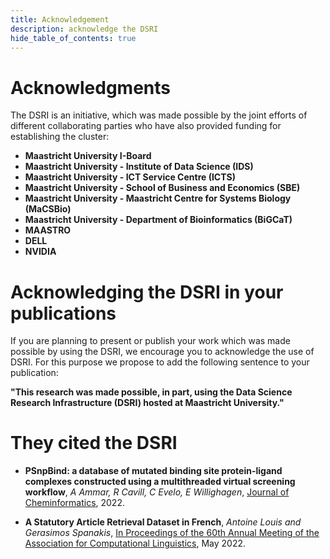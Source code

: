 ```yaml
---
title: Acknowledgement
description: acknowledge the DSRI 
hide_table_of_contents: true
---
```


# Acknowledgments

The DSRI is an initiative, which was made possible by the joint efforts of different collaborating parties who have also provided funding for establishing the cluster:

* **Maastricht University I-Board**
* **Maastricht University - Institute of Data Science (IDS)**
* **Maastricht University - ICT Service Centre (ICTS)**
* **Maastricht University - School of Business and Economics (SBE)**
* **Maastricht University - Maastricht Centre for Systems Biology (MaCSBio)**
* **Maastricht University - Department of Bioinformatics (BiGCaT)**
* **MAASTRO**
* **DELL**
* **NVIDIA**

# Acknowledging the DSRI in your publications

If you are planning to present or publish your work which was made possible by using the DSRI, we encourage you to acknowledge the use of DSRI. For this purpose we propose to add the following sentence to your publication: 

**"This research was made possible, in part, using the Data Science Research Infrastructure (DSRI) hosted at Maastricht University."**

# They cited the DSRI

* **PSnpBind: a database of mutated binding site protein-ligand complexes constructed using a multithreaded virtual screening workflow**, *A Ammar, R Cavill, C Evelo, E Willighagen*, [Journal of Cheminformatics](https://link.springer.com/article/10.1186/s13321-021-00573-5), 2022.

* **A Statutory Article Retrieval Dataset in French**, *Antoine Louis and Gerasimos Spanakis*, [In Proceedings of the 60th Annual Meeting of the Association for Computational Linguistics](https://arxiv.org/abs/2108.11792), May 2022.